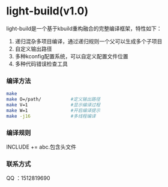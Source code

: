 # light-build(v1.0)

light-build是一个基于kbuild重构融合的完整编译框架，特性如下：

1. 递归混杂多项目编译，通过递归规则一个父可以生成多个子项目
2. 自定义输出路径
3. 多种kconfig配置系统，可以自定义配置文件位置
4. 多种代码错误检查工具

### 编译方法

```bash
make 
make O=/path/			#定义输出路径
make V=1				#显示编译过程
make W=1				#开启编译提示
make -j16				#多线程编译
```

### 编译规则

INCLUDE += abc.包含头文件



### 联系方式

QQ ：1512819690